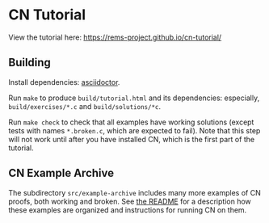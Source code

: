 # CN Tutorial

View the tutorial here: https://rems-project.github.io/cn-tutorial/

## Building

Install dependencies: [asciidoctor](https://asciidoctor.org/).

Run `make` to produce `build/tutorial.html` and its dependencies: especially, `build/exercises/*.c` and `build/solutions/*c`.

Run `make check` to check that all examples have working solutions (except tests with names `*.broken.c`, which are expected to fail). Note that this step will not work until after you have installed CN, which is the first part of the tutorial.

## CN Example Archive 

The subdirectory `src/example-archive` includes many more examples of CN proofs, both working and broken. See [the README](./src/example-archive/README.md) for a description how these examples are organized and instructions for running CN on them. 
